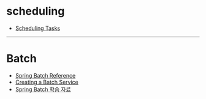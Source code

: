 # scheduling
- [Scheduling Tasks](https://spring.io/guides/gs/scheduling-tasks/)

---

# Batch
- [Spring Batch Reference](https://docs.spring.io/spring-batch/4.0.x/reference/html/index.html)
- [Creating a Batch Service](https://spring.io/guides/gs/batch-processing/#_see_also)
- [Spring Batch 학습 자료](http://chanwookpark.github.io/spring/springbatch/2016/01/26/spring-batch-doc/)
